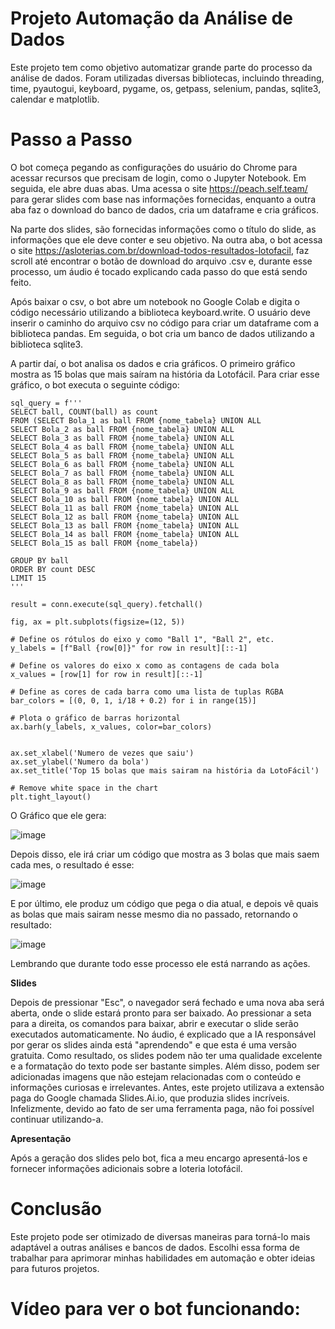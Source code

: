# Projeto Automação da Análise de Dados
Este projeto tem como objetivo automatizar grande parte do processo da análise de dados. Foram utilizadas diversas bibliotecas, incluindo threading, time, pyautogui, keyboard, pygame, os, getpass, selenium, pandas, sqlite3, calendar e matplotlib.

# Passo a Passo
O bot começa pegando as configurações do usuário do Chrome para acessar recursos que precisam de login, como o Jupyter Notebook. Em seguida, ele abre duas abas. Uma acessa o site https://peach.self.team/ para gerar slides com base nas informações fornecidas, enquanto a outra aba faz o download do banco de dados, cria um dataframe e cria gráficos.

Na parte dos slides, são fornecidas informações como o título do slide, as informações que ele deve conter e seu objetivo. Na outra aba, o bot acessa o site https://asloterias.com.br/download-todos-resultados-lotofacil, faz scroll até encontrar o botão de download do arquivo .csv e, durante esse processo, um áudio é tocado explicando cada passo do que está sendo feito.

Após baixar o csv, o bot abre um notebook no Google Colab e digita o código necessário utilizando a biblioteca keyboard.write. O usuário deve inserir o caminho do arquivo csv no código para criar um dataframe com a biblioteca pandas. Em seguida, o bot cria um banco de dados utilizando a biblioteca sqlite3.

A partir daí, o bot analisa os dados e cria gráficos. O primeiro gráfico mostra as 15 bolas que mais saíram na história da Lotofácil. Para criar esse gráfico, o bot executa o seguinte código:

```
sql_query = f'''
SELECT ball, COUNT(ball) as count
FROM (SELECT Bola_1 as ball FROM {nome_tabela} UNION ALL
SELECT Bola_2 as ball FROM {nome_tabela} UNION ALL
SELECT Bola_3 as ball FROM {nome_tabela} UNION ALL
SELECT Bola_4 as ball FROM {nome_tabela} UNION ALL
SELECT Bola_5 as ball FROM {nome_tabela} UNION ALL
SELECT Bola_6 as ball FROM {nome_tabela} UNION ALL
SELECT Bola_7 as ball FROM {nome_tabela} UNION ALL
SELECT Bola_8 as ball FROM {nome_tabela} UNION ALL
SELECT Bola_9 as ball FROM {nome_tabela} UNION ALL
SELECT Bola_10 as ball FROM {nome_tabela} UNION ALL
SELECT Bola_11 as ball FROM {nome_tabela} UNION ALL
SELECT Bola_12 as ball FROM {nome_tabela} UNION ALL
SELECT Bola_13 as ball FROM {nome_tabela} UNION ALL
SELECT Bola_14 as ball FROM {nome_tabela} UNION ALL
SELECT Bola_15 as ball FROM {nome_tabela})

GROUP BY ball
ORDER BY count DESC
LIMIT 15
'''

result = conn.execute(sql_query).fetchall()

fig, ax = plt.subplots(figsize=(12, 5))

# Define os rótulos do eixo y como "Ball 1", "Ball 2", etc.
y_labels = [f"Ball {row[0]}" for row in result][::-1]

# Define os valores do eixo x como as contagens de cada bola
x_values = [row[1] for row in result][::-1]

# Define as cores de cada barra como uma lista de tuplas RGBA
bar_colors = [(0, 0, 1, i/18 + 0.2) for i in range(15)]

# Plota o gráfico de barras horizontal
ax.barh(y_labels, x_values, color=bar_colors)


ax.set_xlabel('Numero de vezes que saiu')
ax.set_ylabel('Numero da bola')
ax.set_title('Top 15 bolas que mais sairam na história da LotoFácil')

# Remove white space in the chart
plt.tight_layout()
```

O Gráfico que ele gera:


![image](https://github.com/BrandonSaraiva/data_science_bot/assets/90096835/d4244f45-b7a0-4afa-ba37-d1561e37cb74)

Depois disso, ele irá criar um código que mostra as 3 bolas que mais saem cada mes, o resultado é esse:

![image](https://github.com/BrandonSaraiva/data_science_bot/assets/90096835/18cdfd1a-fdce-4241-96e0-2f2f2efd7d51)

E por último, ele produz um código que pega o dia atual, e depois vê quais as bolas que mais sairam nesse mesmo dia no passado, retornando o resultado:

![image](https://github.com/BrandonSaraiva/data_science_bot/assets/90096835/446b1585-d5d0-4618-8fba-3db70a5a4e6f)

Lembrando que durante todo esse processo ele está narrando as ações.

**Slides**

Depois de pressionar "Esc", o navegador será fechado e uma nova aba será aberta, onde o slide estará pronto para ser baixado. Ao pressionar a seta para a direita, os comandos para baixar, abrir e executar o slide serão executados automaticamente. No áudio, é explicado que a IA responsável por gerar os slides ainda está "aprendendo" e que esta é uma versão gratuita. Como resultado, os slides podem não ter uma qualidade excelente e a formatação do texto pode ser bastante simples. Além disso, podem ser adicionadas imagens que não estejam relacionadas com o conteúdo e informações curiosas e irrelevantes. Antes, este projeto utilizava a extensão paga do Google chamada Slides.Ai.io, que produzia slides incríveis. Infelizmente, devido ao fato de ser uma ferramenta paga, não foi possível continuar utilizando-a.

**Apresentação**

Após a geração dos slides pelo bot, fica a meu encargo apresentá-los e fornecer informações adicionais sobre a loteria lotofácil.

# Conclusão

Este projeto pode ser otimizado de diversas maneiras para torná-lo mais adaptável a outras análises e bancos de dados. Escolhi essa forma de trabalhar para aprimorar minhas habilidades em automação e obter ideias para futuros projetos.

# Vídeo para ver o bot funcionando:

